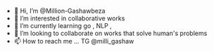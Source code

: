 - 👋 Hi, I’m @Million-Gashawbeza
- 👀 I’m interested in collaborative works 
- 🌱 I’m currently learning go , NLP , 
- 💞️ I’m looking to collaborate on works that solve human's problems 
- 📫 How to reach me ...  TG @milli_gashaw 

<!---
Million-Gashawbeza/Million-Gashawbeza is a ✨ special ✨ repository because its `README.md` (this file) appears on your GitHub profile.
You can click the Preview link to take a look at your changes.
--->
